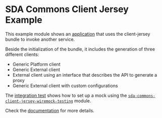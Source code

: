 # SDA Commons Client Jersey Example

This example module shows an [application](https://github.com/SDA-SE/sda-dropwizard-commons/tree/main/sda-commons-client-jersey-example/src/main/java/org/sdase/commons/client/jersey/JerseyClientExampleApplication.java)
that uses the client-jersey bundle to invoke another service.

Beside the initialization of the bundle, it includes the generation of three different clients:
* Generic Platform client
* Generic External client
* External client using an interface that describes the API to generate a proxy
* Generic External client with custom configurations 

The [integration test](https://github.com/SDA-SE/sda-dropwizard-commons/tree/main/sda-commons-client-jersey-example//src/test/java/org/sdase/commons/client/jersey/JerseyClientExampleIT.java) shows
how to set up a mock using the [`sda-commons-client-jersey-wiremock-testing`](./client-jersey-wiremock-testing.md) 
module.

Check the [documentation](./client-jersey.md) for more details.
